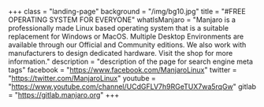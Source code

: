 +++ 
class = "landing-page" 
background = "/img/bg10.jpg" 
title =  "#FREE OPERATING SYSTEM FOR EVERYONE" 
whatIsManjaro = "Manjaro is a professionally made Linux based operating system that is a suitable replacement for Windows or MacOS. Multiple Desktop Environments are available through our Official and Community editions. We also work with manufacturers to design dedicated hardware. Visit the shop for more information." 
description = "description of the page for search engine meta tags"
facebook = "https://www.facebook.com/ManjaroLinux"
twitter = "https://twitter.com/ManjaroLinux"
youtube = "https://www.youtube.com/channel/UCdGFLV7h9RGeTUX7wa5rqGw"
gitlab = "https://gitlab.manjaro.org"
+++


